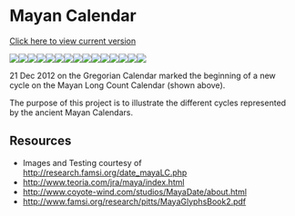# Mayan Calendar

[Click here to view current version](http://shaunew.github.com/MayanCalendar/)

<img src="http://shaunew.github.com/img/13.gif"><img src="http://shaunew.github.com/img/baktun.gif"><img src="http://shaunew.github.com/img/0.gif"><img src="http://shaunew.github.com/img/katun.gif"><img src="http://shaunew.github.com/img/0.gif"><img src="http://shaunew.github.com/img/tun.gif"><img src="http://shaunew.github.com/img/0.gif"><img src="http://shaunew.github.com/img/winal.gif"><img src="http://shaunew.github.com/img/0.gif"><img src="http://shaunew.github.com/img/kin.gif"><img src="http://shaunew.github.com/img/4.gif"><img src="http://shaunew.github.com/img/tzolkin/ajaw.gif"><img src="http://shaunew.github.com/img/3.gif"><img src="http://shaunew.github.com/img/haab/kankin.gif"><img src="http://shaunew.github.com/img/g9.gif">

21 Dec 2012 on the Gregorian Calendar marked the beginning of a new cycle on the Mayan Long Count Calendar (shown above).

The purpose of this project is to illustrate the different cycles represented by the ancient Mayan Calendars.

## Resources

* Images and Testing courtesy of http://research.famsi.org/date_mayaLC.php
* http://www.teoria.com/jra/maya/index.html
* http://www.coyote-wind.com/studios/MayaDate/about.html
* http://www.famsi.org/research/pitts/MayaGlyphsBook2.pdf
